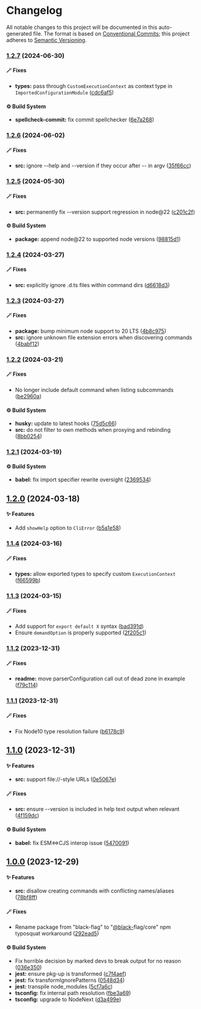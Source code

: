 # Changelog

All notable changes to this project will be documented in this auto-generated
file. The format is based on [Conventional Commits][1];
this project adheres to [Semantic Versioning][2].

### [1.2.7][3] (2024-06-30)

#### 🪄 Fixes

- **types:** pass through `CustomExecutionContext` as context type in `ImportedConfigurationModule` ([cdc6af5][4])

#### ⚙️ Build System

- **spellcheck-commit:** fix commit spellchecker ([6e7a268][5])

### [1.2.6][6] (2024-06-02)

#### 🪄 Fixes

- **src:** ignore --help and --version if they occur after -- in argv ([35f66cc][7])

### [1.2.5][8] (2024-05-30)

#### 🪄 Fixes

- **src:** permanently fix --version support regression in node\@22 ([c201c2f][9])

#### ⚙️ Build System

- **package:** append node\@22 to supported node versions ([98815d1][10])

### [1.2.4][11] (2024-03-27)

#### 🪄 Fixes

- **src:** explicitly ignore .d.ts files within command dirs ([d6618d3][12])

### [1.2.3][13] (2024-03-27)

#### 🪄 Fixes

- **package:** bump minimum node support to 20 LTS ([4b8c975][14])
- **src:** ignore unknown file extension errors when discovering commands ([4babf12][15])

### [1.2.2][16] (2024-03-21)

#### 🪄 Fixes

- No longer include default command when listing subcommands ([be2960a][17])

#### ⚙️ Build System

- **husky:** update to latest hooks ([75d5c66][18])
- **src:** do not filter to own methods when proxying and rebinding ([8bb0254][19])

### [1.2.1][20] (2024-03-19)

#### ⚙️ Build System

- **babel:** fix import specifier rewrite oversight ([2369534][21])

## [1.2.0][22] (2024-03-18)

#### ✨ Features

- Add `showHelp` option to `CliError` ([b5a1e58][23])

### [1.1.4][24] (2024-03-16)

#### 🪄 Fixes

- **types:** allow exported types to specify custom `ExecutionContext` ([f66599b][25])

### [1.1.3][26] (2024-03-15)

#### 🪄 Fixes

- Add support for `export default X` syntax ([bad391d][27])
- Ensure `demandOption` is properly supported ([2f205c1][28])

### [1.1.2][29] (2023-12-31)

#### 🪄 Fixes

- **readme:** move parserConfiguration call out of dead zone in example ([f79c114][30])

### [1.1.1][31] (2023-12-31)

#### 🪄 Fixes

- Fix Node10 type resolution failure ([b6178c9][32])

## [1.1.0][33] (2023-12-31)

#### ✨ Features

- **src:** support file://-style URLs ([0e5067e][34])

#### 🪄 Fixes

- **src:** ensure --version is included in help text output when relevant ([4f159dc][35])

#### ⚙️ Build System

- **babel:** fix ESM<=>CJS interop issue ([5470091][36])

## [1.0.0][37] (2023-12-29)

#### ✨ Features

- **src:** disallow creating commands with conflicting names/aliases ([78bf8ff][38])

#### 🪄 Fixes

- Rename package from "black-flag" to "[@black-][39]flag/core" npm typosquat workaround ([292ead5][40])

#### ⚙️ Build System

- Fix horrible decision by marked devs to break output for no reason ([036e350][41])
- **jest:** ensure pkg-up is transformed ([c7f4aef][42])
- **jest:** fix transformIgnorePatterns ([0548d34][43])
- **jest:** transpile node\_modules ([5cf7a6c][44])
- **tsconfig:** fix internal path resolution ([fbe3a69][45])
- **tsconfig:** upgrade to NodeNext ([d3a499e][46])

[1]: https://conventionalcommits.org
[2]: https://semver.org
[3]: https://github.com/Xunnamius/black-flag/compare/v1.2.6...v1.2.7
[4]: https://github.com/Xunnamius/black-flag/commit/cdc6af55387aac92b7d9fc16a57790068e4b6d49
[5]: https://github.com/Xunnamius/black-flag/commit/6e7a268bebe71f19120fd926b004f3cb9e490760
[6]: https://github.com/Xunnamius/black-flag/compare/v1.2.5...v1.2.6
[7]: https://github.com/Xunnamius/black-flag/commit/35f66cc9d69f8434d03db49f067b4f7e03d4c58c
[8]: https://github.com/Xunnamius/black-flag/compare/v1.2.4...v1.2.5
[9]: https://github.com/Xunnamius/black-flag/commit/c201c2ff87c1119b9678e38acdc12918d2ed7fc2
[10]: https://github.com/Xunnamius/black-flag/commit/98815d1ef218af56e07493a921c66294f91101cf
[11]: https://github.com/Xunnamius/black-flag/compare/v1.2.3...v1.2.4
[12]: https://github.com/Xunnamius/black-flag/commit/d6618d370bd9a7264dad240856dc989a61071986
[13]: https://github.com/Xunnamius/black-flag/compare/v1.2.2...v1.2.3
[14]: https://github.com/Xunnamius/black-flag/commit/4b8c9759bc09f9b07593ce89446d4ec0e614db71
[15]: https://github.com/Xunnamius/black-flag/commit/4babf12308b7aab0ed319077701eb6f3a1fdf1d3
[16]: https://github.com/Xunnamius/black-flag/compare/v1.2.1...v1.2.2
[17]: https://github.com/Xunnamius/black-flag/commit/be2960a507c43b3db598157de4dcafe22ee8906e
[18]: https://github.com/Xunnamius/black-flag/commit/75d5c66bcce8f0c2c139962f7ddd28aa0c9499d7
[19]: https://github.com/Xunnamius/black-flag/commit/8bb025436d219c024a5d4a4a0ac59999440b7c13
[20]: https://github.com/Xunnamius/black-flag/compare/v1.2.0...v1.2.1
[21]: https://github.com/Xunnamius/black-flag/commit/2369534f63aa3858714bb81505d3fff4ed77c6b1
[22]: https://github.com/Xunnamius/black-flag/compare/v1.1.4...v1.2.0
[23]: https://github.com/Xunnamius/black-flag/commit/b5a1e58add31902fd9ec80b93dd37305b8fd0684
[24]: https://github.com/Xunnamius/black-flag/compare/v1.1.3...v1.1.4
[25]: https://github.com/Xunnamius/black-flag/commit/f66599bfdbb70ada6ec662e0d220a0a2e7047824
[26]: https://github.com/Xunnamius/black-flag/compare/v1.1.2...v1.1.3
[27]: https://github.com/Xunnamius/black-flag/commit/bad391da3019a5743a76ca2e510903f34c84ca53
[28]: https://github.com/Xunnamius/black-flag/commit/2f205c1e8c94d3e6683816e5bbc3ae152e3c83e8
[29]: https://github.com/Xunnamius/black-flag/compare/v1.1.1...v1.1.2
[30]: https://github.com/Xunnamius/black-flag/commit/f79c11476de47bee3fa01e139269393b604b4271
[31]: https://github.com/Xunnamius/black-flag/compare/v1.1.0...v1.1.1
[32]: https://github.com/Xunnamius/black-flag/commit/b6178c9670a95084bca34424e71498f2d29ac48c
[33]: https://github.com/Xunnamius/black-flag/compare/v1.0.0...v1.1.0
[34]: https://github.com/Xunnamius/black-flag/commit/0e5067e2b0913a19bdc6975b50b272bb5872ba98
[35]: https://github.com/Xunnamius/black-flag/commit/4f159dc4b84223dd6b07456c0b50da16d2816bea
[36]: https://github.com/Xunnamius/black-flag/commit/5470091e385ca344e12a280ff95be793742874b8
[37]: https://github.com/Xunnamius/black-flag/compare/d3a499e7aeddf23d392479b2cf99cc98bce8226f...v1.0.0
[38]: https://github.com/Xunnamius/black-flag/commit/78bf8ffb0a6931fb3b131c42ce4b84146bfec842
[39]: https://github.com/black-
[40]: https://github.com/Xunnamius/black-flag/commit/292ead5aa3f18c556d72d714830dcf07b9253e6d
[41]: https://github.com/Xunnamius/black-flag/commit/036e3506edc863da86372163c91dd650d6ac1e87
[42]: https://github.com/Xunnamius/black-flag/commit/c7f4aef48366dc13685fb9805086be52d3561eff
[43]: https://github.com/Xunnamius/black-flag/commit/0548d34f559c3b8ba6d9514f1586aeeb3b382f72
[44]: https://github.com/Xunnamius/black-flag/commit/5cf7a6c79bba3125ce47838e5cfd24a1a08bbd17
[45]: https://github.com/Xunnamius/black-flag/commit/fbe3a699a9063ed7da08311a22fe798672583b0f
[46]: https://github.com/Xunnamius/black-flag/commit/d3a499e7aeddf23d392479b2cf99cc98bce8226f
